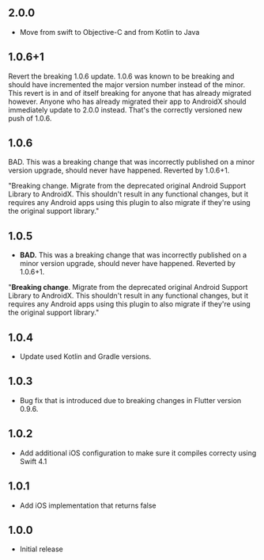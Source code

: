 ## 2.0.0
* Move from swift to Objective-C and from Kotlin to Java

## 1.0.6+1

Revert the breaking 1.0.6 update. 1.0.6 was known to be breaking and should have incremented the major version number instead of the minor. This revert is in and of itself breaking for anyone that has already migrated however. Anyone who has already migrated their app to AndroidX should immediately update to 2.0.0 instead. That's the correctly versioned new push of 1.0.6.

## 1.0.6

BAD. This was a breaking change that was incorrectly published on a minor version upgrade, should never have happened. Reverted by 1.0.6+1.

"Breaking change. Migrate from the deprecated original Android Support Library to AndroidX. This shouldn't result in any functional changes, but it requires any Android apps using this plugin to also migrate if they're using the original support library."

## 1.0.5

* **BAD.** This was a breaking change that was incorrectly published on a minor version upgrade, should never have happened. Reverted by 1.0.6+1.

"**Breaking change**. Migrate from the deprecated original Android Support Library to AndroidX. This shouldn't result in any functional changes, but it requires any Android apps using this plugin to also migrate if they're using the original support library."

## 1.0.4

* Update used Kotlin and Gradle versions.

## 1.0.3

* Bug fix that is introduced due to breaking changes in Flutter version 0.9.6.

## 1.0.2

* Add additional iOS configuration to make sure it compiles correcty using Swift 4.1

## 1.0.1

* Add iOS implementation that returns false


## 1.0.0

* Initial release
